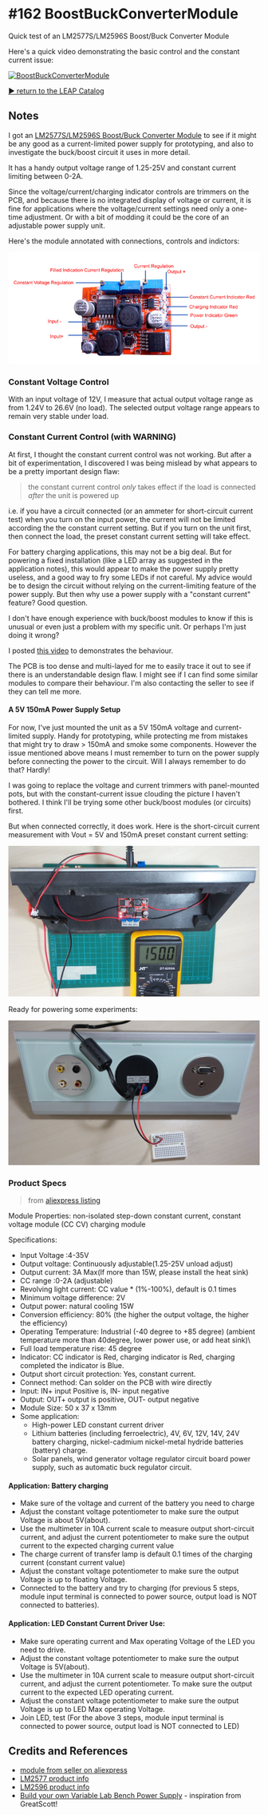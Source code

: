 # #162 BoostBuckConverterModule

Quick test of an LM2577S/LM2596S Boost/Buck Converter Module

Here's a quick video demonstrating the basic control and the constant current issue:

[![BoostBuckConverterModule](http://img.youtube.com/vi/vBijc1ZJEZM/0.jpg)](http://www.youtube.com/watch?v=vBijc1ZJEZM)


[:arrow_forward: return to the LEAP Catalog](https://leap.tardate.com)

## Notes

I got an [LM2577S/LM2596S Boost/Buck Converter Module](http://www.aliexpress.com/item/New-Arrive-LM2577S-LM2596S-DC-DC-Step-Up-Down-Boost-Buck-Voltage-Power-Converter-Module/32358637220.html)
to see if it might be any good as a current-limited power supply for prototyping,
and also to investigate the buck/boost circuit it uses in more detail.

It has a handy output voltage range of 1.25-25V and constant current limiting between 0-2A.

Since the voltage/current/charging indicator controls are trimmers on the PCB, and because there is no integrated display of voltage or current,
it is fine for applications where the voltage/current settings need only a one-time adjustment.
Or with a bit of modding it could be the core of an adjustable power supply unit.

Here's the module annotated with connections, controls and indictors:

![module_annotated](./assets/module_annotated.jpg?raw=true)

### Constant Voltage Control

With an input voltage of 12V, I measure that actual output voltage range as from 1.24V to 26.6V (no load).
The selected output voltage range appears to remain very stable under load.

### Constant Current Control (with WARNING)

At first, I thought the constant current control was not working. But after a bit of experimentation,
I discovered I was being mislead by what appears to be a pretty important design flaw:

> the constant current control *only* takes effect if the load is connected *after* the unit is powered up

i.e. if you have a circuit connected (or an ammeter for short-circuit current test) when you turn on the input power,
the current will not be limited according the the constant current setting.
But if you turn on the unit first, then connect the load, the preset constant current setting will take effect.

For battery charging applications, this may not be a big deal.
But for powering a fixed installation (like a LED array as suggested in the application notes),
this would appear to make the power supply pretty useless, and a good way to fry some LEDs if not careful.
My advice would be to design the circuit without relying on the current-limiting feature of the power supply.
But then why use a power supply with a "constant current" feature? Good question.

I don't have enough experience with buck/boost modules to know if this is unusual or even just a problem with my specific unit.
Or perhaps I'm just doing it wrong?

I posted [this video](http://www.youtube.com/watch?v=vBijc1ZJEZM) to demonstrates the behaviour.

The PCB is too dense and multi-layed for me to easily trace it out to see if there is an understandable design flaw.
I might see if I can find some similar modules to compare their behaviour.
I'm also contacting the seller to see if they can tell me more.

#### A 5V 150mA Power Supply Setup

For now, I've just mounted the unit as a 5V 150mA voltage and current-limited supply.
Handy for prototyping, while protecting me from mistakes that might try to draw > 150mA and smoke some components.
However the issue mentioned above means I must remember to turn on the power supply before connecting the power to the circuit.
Will I always remember to do that? Hardly!

I was going to replace the voltage and current trimmers with panel-mounted pots,
but with the constant-current issue clouding the picture I haven't bothered.
I think I'll be trying some other buck/boost modules (or circuits) first.

But when connected correctly, it does work. Here is the short-circuit current measurement with Vout = 5V and 150mA preset constant current setting:

![BoostBuckConverterModule_150mA](./assets/BoostBuckConverterModule_150mA.jpg?raw=true)

Ready for powering some experiments:

![BoostBuckConverterModule_build](./assets/BoostBuckConverterModule_build.jpg?raw=true)

### Product Specs

> from [aliexpress listing](http://www.aliexpress.com/item/New-Arrive-LM2577S-LM2596S-DC-DC-Step-Up-Down-Boost-Buck-Voltage-Power-Converter-Module/32358637220.html)

Module Properties: non-isolated step-down constant current, constant voltage module (CC CV) charging module

Specifications:
* Input Voltage :4-35V
* Output voltage: Continuously adjustable(1.25-25V unload adjust)
* Output current: 3A Max(If more than 15W, please install the heat sink)
* CC range :0-2A (adjustable)
* Revolving light current: CC value * (1%-100%), default is 0.1 times
* Minimum voltage difference: 2V
* Output power: natural cooling 15W
* Conversion efficiency: 80% (the higher the output voltage, the higher the efficiency)
* Operating Temperature: Industrial (-40 degree to +85 degree) (ambient temperature more than 40degree, lower power use, or add heat sink)\
* Full load temperature rise: 45 degree
* Indicator: CC indicator is Red, charging indicator is Red, charging completed the indicator is Blue.
* Output short circuit protection: Yes, constant current.
* Connect method: Can solder on the PCB with wire directly
* Input: IN+ input Positive is, IN- input negative
* Output: OUT+ output is positive, OUT- output negative
* Module Size: 50 x 37 x 13mm
* Some application:
  - High-power LED constant current driver
  - Lithium batteries (including ferroelectric), 4V, 6V, 12V, 14V, 24V battery charging, nickel-cadmium nickel-metal hydride batteries (battery) charge.
  - Solar panels, wind generator voltage regulator circuit board power supply, such as automatic buck regulator circuit.

#### Application: Battery charging
* Make sure of the voltage and current of the battery you need to charge
* Adjust the constant voltage potentiometer to make sure the output Voltage is about 5V(about).
* Use the multimeter in 10A current scale to measure output short-circuit current, and adjust the current potentiometer to make sure the output current to the expected charging current value
* The charge current of transfer lamp is default 0.1 times of the charging current (constant current value)
* Adjust the constant voltage potentiometer to make sure the output Voltage is up to floating Voltage.
* Connected to the battery and try to charging (for previous 5 steps, module input terminal is connected to power source, output load is NOT connected to batteries).

#### Application: LED Constant Current Driver Use:
* Make sure operating current and Max operating Voltage of the LED you need to drive.
* Adjust the constant voltage potentiometer to make sure the output Voltage is 5V(about).
* Use the multimeter in 10A current scale to measure output short-circuit current, and adjust the current potentiometer. To make sure the output current to the expected LED operating current.
* Adjust the constant voltage potentiometer to make sure the output Voltage is up to LED Max operating Voltage.
* Join LED, test (For the above 3 steps, module input terminal is connected to power source, output load is NOT connected to LED)


## Credits and References
* [module from seller on aliexpress](http://www.aliexpress.com/item/New-Arrive-LM2577S-LM2596S-DC-DC-Step-Up-Down-Boost-Buck-Voltage-Power-Converter-Module/32358637220.html)
* [LM2577 product info](http://www.ti.com/product/lm2577)
* [LM2596 product info](http://www.ti.com/product/lm2596)
* [Build your own Variable Lab Bench Power Supply](https://youtu.be/wI-KYRdmx-E) - inspiration from GreatScott!
